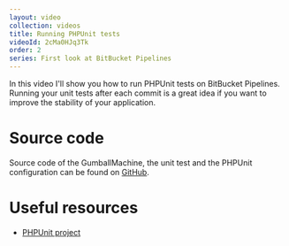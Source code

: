 ```yaml
---
layout: video
collection: videos
title: Running PHPUnit tests
videoId: 2cMa0HJq3Tk
order: 2
series: First look at BitBucket Pipelines
---
```


In this video I'll show you how to run PHPUnit tests on BitBucket Pipelines. Running your unit tests after each commit is a great idea if you want to improve the stability of your application.

# Source code
Source code of the GumballMachine, the unit test and the PHPUnit configuration can be found on <a href="https://github.com/SavjeeTutorials/first-look-bitbucket-pipelines/tree/master/02-running-phpunit-tests" target="_blank">GitHub</a>.

# Useful resources
* <a href="https://phpunit.de/" target="_blank">PHPUnit project</a>